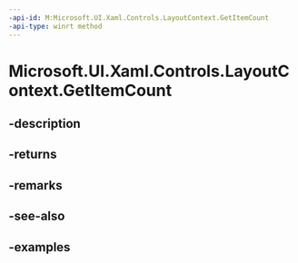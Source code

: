 ```yaml
---
-api-id: M:Microsoft.UI.Xaml.Controls.LayoutContext.GetItemCount
-api-type: winrt method
---
```


<!-- Method syntax.
virtual protected int LayoutContext.GetItemCount()
-->

# Microsoft.UI.Xaml.Controls.LayoutContext.GetItemCount

## -description

## -returns

## -remarks

## -see-also

## -examples

